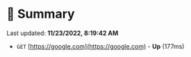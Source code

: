 # 📖 Summary
Last updated: **11/23/2022, 8:19:42 AM**

- `GET` [https://google.com](https://google.com) - **Up** (177ms)
